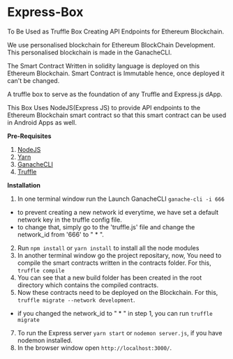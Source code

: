 # Express-Box
To Be Used as Truffle Box Creating API Endpoints for
Ethereum Blockchain.

We use personalised blockchain for Ethereum BlockChain
Development. This personalised blockchain is made in the
GanacheCLI.

The Smart Contract Written in solidity language
is deployed on this Ethereum Blockchain. Smart Contract is
Immutable hence, once deployed it can't be changed.

A truffle box to serve as the foundation of any Truffle and Express.js dApp.

This Box Uses NodeJS(Express JS) to provide API
endpoints to the Ethereum Blockchain smart contract so that this
smart contract can be used in Android Apps as well.

**Pre-Requisites**
1. [NodeJS](https://www.digitalocean.com/community/tutorials/how-to-install-node-js-on-ubuntu-16-04)
2. [Yarn](https://stackoverflow.com/questions/42606941/install-yarn-ubuntu-16-04-linux-mint-18-1)
3. [GanacheCLI](https://github.com/trufflesuite/ganache-cli)
4. [Truffle](https://github.com/trufflesuite/truffle)

**Installation**
1. In one terminal window run the Launch GanacheCLI `ganache-cli -i 666`
  * to prevent creating a new network id everytime, we have set a default network key in the truffle config file.
  * to change that, simply go to the 'truffle.js' file and change the network_id from '666' to " * ".
2. Run `npm install` or `yarn install` to install all the node modules
3. In another terminal window go the project repositary, now, You need to compile the smart contracts written in the contracts folder. For this, `truffle compile`
4. You can see that a new build folder has been created in the root directory which contains the compiled contracts.
5. Now these contracts need to be deployed on the Blockchain. For this, `truffle migrate --network development`.
  * if you changed the network_id to " * " in step 1, you can run `truffle migrate`
7. To run the Express server `yarn start` or `nodemon server.js`, if you have nodemon installed.
8. In the browser window open `http://localhost:3000/`.
